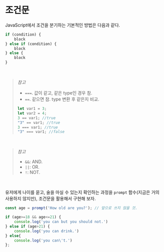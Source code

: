 # 조건문



 JavaScript에서 조건을 분기하는 기본적인 방법은 다음과 같다.

```javascript
if (condition) {
    block
} else if (condition) {
    block
} else {
    block
}
```

<br>

> *참고*
>
> * `===`. 값이 같고, 같은 type인 경우 참.
> * `==`. 같으면 참. type 변환 후 같은지 비교.
>
> ```javascript
> let var1 = 3;
> let var2 = 4;
> 3 == var1; //true
> "3" == var1; //true
> 3 === var1; //true
> "3" === var1; //false
> ```

<br>

> *참고*
>
> * `&&`: AND.
> * `||`: OR.
> * `!`: NOT.



<br>

 유저에게 나이를 묻고, 술을 마실 수 있는지 확인하는 과정을 `prompt` 함수(지금은 거의 사용하지 않지만), 조건문을 활용해서 구현해 보자.

```javascript
const age = prompt('How old are you?'); // 앞으로 쓰지 않을 것.

if (age>=18 && age<=21) {
    console.log('you can but you should not.')
} else if (age>21) {
    console.log('you can drink.')
} else{
    console.log('you can\'t.')
};
```



